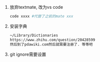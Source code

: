 1. 放弃textmate, 改为vs code

   ```sh
   code xxxx #代替了之前的mate xxx
   ```

   

2. 安装字典

   ```sh
   ~/Library/Dictionaries
   https://www.zhihu.com/question/20428599
   然后到了pdawiki.com然后就需要注册了. 等等吧
   ```

   

3. git ignore需要设置


